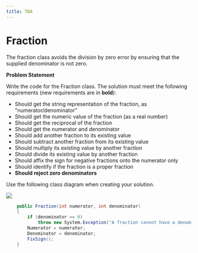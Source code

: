 ```yaml
---
title: TBA
---
```

# Fraction

The fraction class avoids the division by zero error by ensuring that the supplied denominator is not zero.

**Problem Statement**

Write the code for the Fraction class. The solution must meet the following requirements (new requirements are in **bold**):
* Should get the string representation of the fraction, as "numerator/denominator"
* Should get the numeric value of the fraction (as a real number)
* Should get the reciprocal of the fraction
* Should get the numerator and denominator
* Should add another fraction to its existing value
* Should subtract another fraction from its existing value
* Should multiply its existing value by another fraction
* Should divide its existing value by another fraction
* Should affix the sign for negative fractions onto the numerator only
* Should identify if the fraction is a proper fraction
* **Should reject zero denominators**

Use the following class diagram when creating your solution.

![](G-Fraction.png)
 
```csharp
    public Fraction(int numerator, int denominator)
    {
        if (denominator == 0)
            throw new System.Exception("A fraction cannot have a denominator of zero (0)");
        Numerator = numerator;
        Denominator = denominator;
        FixSign();
    }
```
